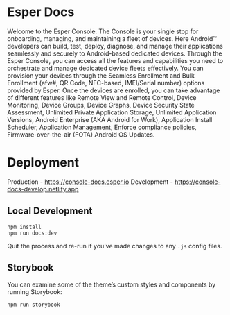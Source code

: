# Esper Docs

Welcome to the Esper Console. The Console is your single stop for onboarding, managing, and maintaining a fleet of devices. Here Android™ developers can build, test, deploy, diagnose, and manage their applications seamlessly and securely to Android-based dedicated devices. Through the Esper Console, you can access all the features and capabilities you need to orchestrate and manage dedicated device fleets effectively. You can provision your devices through the Seamless Enrollment and Bulk Enrollment (afw#, QR Code, NFC-based, IMEI/Serial number) options provided by Esper. Once the devices are enrolled, you can take advantage of different features like Remote View and Remote Control, Device Monitoring, Device Groups, Device Graphs, Device Security State Assessment, Unlimited Private Application Storage, Unlimited Application Versions, Android Enterprise (AKA Android for Work), Application Install Scheduler, Application Management, Enforce compliance policies, Firmware-over-the-air (FOTA) Android OS Updates.

# Deployment

Production - https://console-docs.esper.io
Development - https://console-docs-develop.netlify.app 
## Local Development

```
npm install
npm run docs:dev
```

Quit the process and re-run if you’ve made changes to any `.js` config files.

## Storybook

You can examine some of the theme’s custom styles and components by running Storybook:

```
npm run storybook
```
